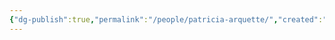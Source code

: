 ```yaml
---
{"dg-publish":true,"permalink":"/people/patricia-arquette/","created":"2025-06-14","updated":"2025-06-14"}
---
```


